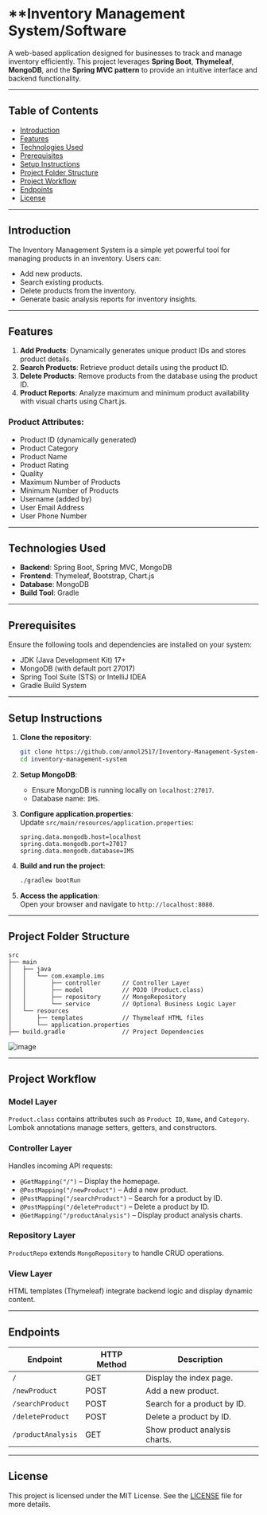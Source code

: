 # **Inventory Management System/Software
A web-based application designed for businesses to track and manage inventory efficiently. This project leverages **Spring Boot**, **Thymeleaf**, **MongoDB**, and the **Spring MVC pattern** to provide an intuitive interface and backend functionality.  

---

## **Table of Contents**  
- [Introduction](#introduction)  
- [Features](#features)  
- [Technologies Used](#technologies-used)  
- [Prerequisites](#prerequisites)  
- [Setup Instructions](#setup-instructions)  
- [Project Folder Structure](#project-folder-structure)  
- [Project Workflow](#project-workflow)  
- [Endpoints](#endpoints)  
- [License](#license)  

---

## **Introduction**  
The Inventory Management System is a simple yet powerful tool for managing products in an inventory. Users can:  
- Add new products.  
- Search existing products.  
- Delete products from the inventory.  
- Generate basic analysis reports for inventory insights.  

---

## **Features**  
1. **Add Products**: Dynamically generates unique product IDs and stores product details.  
2. **Search Products**: Retrieve product details using the product ID.  
3. **Delete Products**: Remove products from the database using the product ID.  
4. **Product Reports**: Analyze maximum and minimum product availability with visual charts using Chart.js.  

### **Product Attributes**:  
- Product ID (dynamically generated)  
- Product Category  
- Product Name  
- Product Rating  
- Quality  
- Maximum Number of Products  
- Minimum Number of Products  
- Username (added by)  
- User Email Address  
- User Phone Number  

---

## **Technologies Used**  
- **Backend**: Spring Boot, Spring MVC, MongoDB  
- **Frontend**: Thymeleaf, Bootstrap, Chart.js  
- **Database**: MongoDB  
- **Build Tool**: Gradle  

---

## **Prerequisites**  
Ensure the following tools and dependencies are installed on your system:  
- JDK (Java Development Kit) 17+  
- MongoDB (with default port 27017)  
- Spring Tool Suite (STS) or IntelliJ IDEA  
- Gradle Build System  

---

## **Setup Instructions**  
1. **Clone the repository**:  
   ```bash  
   git clone https://github.com/anmol2517/Inventory-Management-System-Software.git  
   cd inventory-management-system  
   ```  

2. **Setup MongoDB**:  
   - Ensure MongoDB is running locally on `localhost:27017`.  
   - Database name: `IMS`.  

3. **Configure application.properties**:  
   Update `src/main/resources/application.properties`:  
   ```properties  
   spring.data.mongodb.host=localhost  
   spring.data.mongodb.port=27017  
   spring.data.mongodb.database=IMS  
   ```  

4. **Build and run the project**:  
   ```bash  
   ./gradlew bootRun  
   ```  

5. **Access the application**:  
   Open your browser and navigate to `http://localhost:8080`.  

---

## **Project Folder Structure**  
```
src  
├── main  
│   ├── java  
│   │   └── com.example.ims  
│   │       ├── controller      // Controller Layer  
│   │       ├── model           // POJO (Product.class)  
│   │       ├── repository      // MongoRepository  
│   │       └── service         // Optional Business Logic Layer  
│   └── resources  
│       ├── templates           // Thymeleaf HTML files  
│       └── application.properties  
├── build.gradle                // Project Dependencies  
```

![image](https://github.com/user-attachments/assets/095d65cd-d020-4d78-8622-3fcbf6b0edb4)

---

## **Project Workflow**  

### **Model Layer**  
`Product.class` contains attributes such as `Product ID`, `Name`, and `Category`. Lombok annotations manage setters, getters, and constructors.  

### **Controller Layer**  
Handles incoming API requests:  
- `@GetMapping("/")` – Display the homepage.  
- `@PostMapping("/newProduct")` – Add a new product.  
- `@PostMapping("/searchProduct")` – Search for a product by ID.  
- `@PostMapping("/deleteProduct")` – Delete a product by ID.  
- `@GetMapping("/productAnalysis")` – Display product analysis charts.  

### **Repository Layer**  
`ProductRepo` extends `MongoRepository` to handle CRUD operations.  

### **View Layer**  
HTML templates (Thymeleaf) integrate backend logic and display dynamic content.  

---

## **Endpoints**  

| Endpoint                 | HTTP Method | Description                        |  
|--------------------------|-------------|------------------------------------|  
| `/`                      | GET         | Display the index page.           |  
| `/newProduct`            | POST        | Add a new product.                |  
| `/searchProduct`         | POST        | Search for a product by ID.       |  
| `/deleteProduct`         | POST        | Delete a product by ID.           |  
| `/productAnalysis`       | GET         | Show product analysis charts.     |  

---

## **License**  
This project is licensed under the MIT License. See the [LICENSE](LICENSE) file for more details.  
